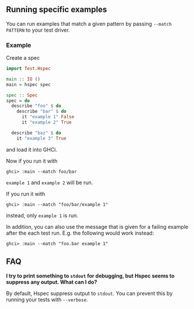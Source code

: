 ## Running specific examples

You can run examples that match a given pattern by passing `--match PATTERN` to
your test driver.

### Example

Create a spec

```haskell
import Test.Hspec

main :: IO ()
main = hspec spec

spec :: Spec
spec = do
  describe "foo" $ do
    describe "bar" $ do
      it "example 1" False
      it "example 2" True

  describe "baz" $ do
    it "example 3" True
```

and load it into GHCi.

Now if you run it with

```
ghci> :main --match foo/bar
```

`example 1` and `example 2` will be run.


If you run it with

```
ghci> :main --match "foo/bar/example 1"
```
instead, only `example 1` is run.

In addition, you can also use the message that is given for a failing example
after the each test run.  E.g. the following would work instead:

```
ghci> :main --match "foo.bar example 1"
```

## FAQ

**I try to print something to `stdout` for debugging, but Hspec seems to
suppress any output.  What can I do?**

By default, Hspec suppress output to `stdout`.  You can prevent this by running
your tests with `--verbose`.
